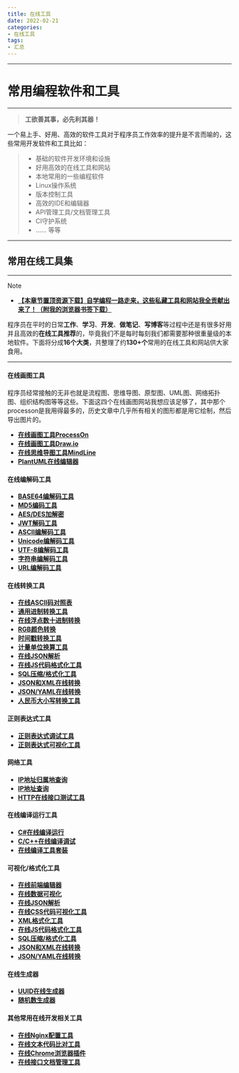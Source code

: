 ```yaml
---
title: 在线工具
date: 2022-02-21
categories:
- 在线工具
tags:
- 汇总
---
```


---
# **常用编程软件和工具**
---

> **工欲善其事，必先利其器！**

一个易上手、好用、高效的软件工具对于程序员工作效率的提升是不言而喻的，这些常用开发软件和工具比如：

> - 基础的软件开发环境和设施
> - 好用高效的在线工具和网站
> - 本地常用的一些编程软件
> - Linux操作系统
> - 版本控制工具
> - 高效的IDE和编辑器
> - API管理工具/文档管理工具
> - CI守护系统
> - ...... 等等

---
## 常用在线工具集
---

> [!NOTE]
>  - [**【本章节置顶资源下载】自学编程一路走来，这些私藏工具和网站我全贡献出来了！（附我的浏览器书签下载）**](https://mp.weixin.qq.com/s/XUHnLCbq7mDWhOc9imTVzg)

程序员在平时的日常**工作**、**学习**、**开发**、**做笔记**、**写博客**等过程中还是有很多好用并且高效的**在线工具推荐**的，毕竟我们不是每时每刻我们都需要那种很重量级的本地软件。下面将分成**16个大类**，共整理了约**130+个**常用的在线工具和网站供大家食用。

---

<!-- tabs:start -->

#### **在线画图工具**

程序员经常接触的无非也就是流程图、思维导图、原型图、UML图、网络拓扑图、组织结构图等等这些。下面这四个在线画图网站我想应该足够了，其中那个processon是我用得最多的，历史文章中几乎所有相关的图形都是用它绘制，然后导出图片的。

- [**在线画图工具ProcessOn**](https://www.processon.com/)
- [**在线画图工具Draw.io**](https://app.diagrams.net/)
- [**在线思维导图工具MindLine**](http://www.mindline.cn/webapp)
- [**PlantUML在线编辑器**](http://haha98k.com/)

#### **在线编解码工具**

- [**BASE64编解码工具**](https://base64.supfree.net/)
- [**MD5编码工具**](https://www.zxgj.cn/g/md5)
- [**AES/DES加解密**](http://www.fly63.com/tool/cipher/)
- [**JWT解码工具**](http://jwt.calebb.net/)
- [**ASCII编解码工具**](https://www.matools.com/code-convert-ascii)
- [**Unicode编解码工具**](https://www.zxgj.cn/g/unicode)
- [**UTF-8编解码工具**](https://www.zxgj.cn/g/utf8)
- [**字符串编解码工具**](https://www.zxgj.cn/g/enstring)
- [**URL编解码工具**](http://tool.chinaz.com/tools/urlencode.aspx?jdfwkey=lbixz1)

#### **在线转换工具**

- [**在线ASCII码对照表**](http://www.fly63.com/tool/ascii/)
- [**通用进制转换工具**](https://www.zxgj.cn/g/jinzhi)
- [**在线浮点数十进制转换**](http://www.binaryconvert.com/)
- [**RGB颜色转换**](https://www.zxgj.cn/g/yansezhi)
- [**时间戳转换工具**](https://www.zxgj.cn/g/unix)
- [**计量单位换算工具**](http://www.fly63.com/tool/unitable/)
- [**在线JSON解析**](http://www.json.cn/)
- [**在线JS代码格式化工具**](https://prettier.io/playground/)
- [**SQL压缩/格式化工具**](https://www.zxgj.cn/g/sqlformat)
- [**JSON和XML在线转换**](https://www.zxgj.cn/g/jsonxml)
- [**JSON/YAML在线转换**](http://www.fly63.com/tool/jsonyaml/)
- [**人民币大小写转换工具**](http://www.fly63.com/tool/renmingbi/)

#### **正则表达式工具**

- [**正则表达式调试工具**](https://regexr.com/)
- [**正则表达式可视化工具**](https://jex.im/regulex/)

#### **网络工具**

- [**IP地址归属地查询**](https://www.ip138.com/)
- [**IP地址查询**](https://www.ipip.net/ip.html)
- [**HTTP在线接口测试工具**](http://www.fly63.com/php/http/)

#### **在线编译运行工具**

- [**C#在线编译运行**](https://rextester.com/)
- [**C/C++在线编译调试**](https://www.onlinegdb.com/)
- [**在线编译工具套装**](https://c.runoob.com/)

#### **可视化/格式化工具**

- [**在线前端编辑器**](https://codepen.io/)
- [**在线数据可视化**](https://flourish.studio/)
- [**在线JSON解析**](http://www.json.cn/)
- [**在线CSS代码可视化工具**](https://enjoycss.com/)
- [**XML格式化工具**](https://www.zxgj.cn/g/xmlformat)
- [**在线JS代码格式化工具**](https://prettier.io/playground/)
- [**SQL压缩/格式化工具**](https://www.zxgj.cn/g/sqlformat)
- [**JSON和XML在线转换**](https://www.zxgj.cn/g/jsonxml)
- [**JSON/YAML在线转换**](http://www.fly63.com/tool/jsonyaml/)

#### **在线生成器**

- [**UUID在线生成器**](https://www.zxgj.cn/g/uuid)
- [**随机数生成器**](https://www.zxgj.cn/g/suijishu)

#### **其他常用在线开发相关工具**

- [**在线Nginx配置工具**](https://nginxconfig.io/)
- [**在线文本代码比对工具**](http://www.fly63.com/tool/textdiff/)
- [**在线Chrome浏览器插件**](https://www.crx4chrome.com/)
- [**在线接口文档管理工具**](http://www.docway.net/)
